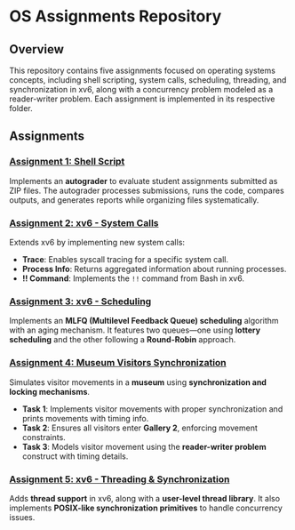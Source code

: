 # OS Assignments Repository  

## Overview  
This repository contains five assignments focused on operating systems concepts, including shell scripting, system calls, scheduling, threading, and synchronization in xv6, along with a concurrency problem modeled as a reader-writer problem. Each assignment is implemented in its respective folder.  

## Assignments  

### [Assignment 1: Shell Script](https://github.com/TawhidMM/OS-CSE-314/tree/main/Offline-1%20shell-script)  
Implements an **autograder** to evaluate student assignments submitted as ZIP files. The autograder processes submissions, runs the code, compares outputs, and generates reports while organizing files systematically.  

### [Assignment 2: xv6 - System Calls](https://github.com/TawhidMM/OS-CSE-314/tree/main/Offline-2%20system-call)  
Extends xv6 by implementing new system calls:  
- **Trace**: Enables syscall tracing for a specific system call.  
- **Process Info**: Returns aggregated information about running processes.  
- **!! Command**: Implements the `!!` command from Bash in xv6.  

### [Assignment 3: xv6 - Scheduling](https://github.com/TawhidMM/OS-CSE-314/tree/main/Offline-3%20Scheduling)  
Implements an **MLFQ (Multilevel Feedback Queue) scheduling** algorithm with an aging mechanism. It features two queues—one using **lottery scheduling** and the other following a **Round-Robin** approach.  

### [Assignment 4: Museum Visitors Synchronization](https://github.com/TawhidMM/OS-CSE-314/tree/main/Offline-4%20IPC)  
Simulates visitor movements in a **museum** using **synchronization and locking mechanisms**.  
- **Task 1**: Implements visitor movements with proper synchronization and prints movements with timing info.  
- **Task 2**: Ensures all visitors enter **Gallery 2**, enforcing movement constraints.  
- **Task 3**: Models visitor movement using the **reader-writer problem** construct with timing details.  

### [Assignment 5: xv6 - Threading & Synchronization](https://github.com/TawhidMM/OS-CSE-314/tree/main/Offline-5%20Threads4)  
Adds **thread support** in xv6, along with a **user-level thread library**. It also implements **POSIX-like synchronization primitives** to handle concurrency issues.  
